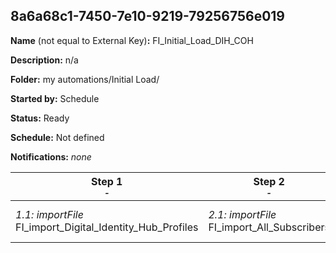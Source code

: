 ## 8a6a68c1-7450-7e10-9219-79256756e019

**Name** (not equal to External Key)**:** FI_Initial_Load_DIH_COH

**Description:** n/a

**Folder:** my automations/Initial Load/

**Started by:** Schedule

**Status:** Ready

**Schedule:** Not defined

**Notifications:** _none_


| Step 1<br>_<small>-</small>_ | Step 2<br>_<small>-</small>_ | Step 3<br>_<small>-</small>_ | Step 4<br>_<small>-</small>_ | Step 5<br>_<small>-</small>_ |
| --- | --- | --- | --- | --- |
| _1.1: importFile_<br>FI_import_Digital_Identity_Hub_Profiles | _2.1: importFile_<br>FI_import_All_Subscribers | _3.1: importFile_<br>FI_import_Publication_List_Commercial email communication | _4.1: importFile_<br>FI_import_Publication_List_Branded Communication (BC) | _5.1: importFile_<br>FI_import_Publication_List_Unbranded Communication (UC) |
